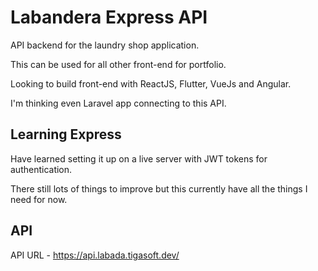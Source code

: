 # Labandera Express API

API backend for the laundry shop application.

This can be used for all other front-end for portfolio.

Looking to build front-end with ReactJS, Flutter, VueJs and Angular.

I'm thinking even Laravel app connecting to this API.

## Learning Express

Have learned setting it up on a live server with JWT tokens for authentication.

There still lots of things to improve but this currently have all the things I need for now.

## API

API URL - https://api.labada.tigasoft.dev/
